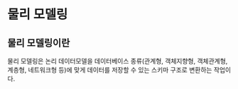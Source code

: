 # 물리 모델링
## 물리 모델링이란
물리 모델링은 논리 데이터모델을 데이터베이스 종류(관계형, 객체지향형, 객체관계형, 계층형, 네트워크형 등)에 
맞게 데이터를 저장할 수 있는 스키마 구조로 변환하는 작업이다.